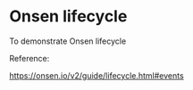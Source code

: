 # Onsen lifecycle

To demonstrate Onsen lifecycle

Reference:

https://onsen.io/v2/guide/lifecycle.html#events



